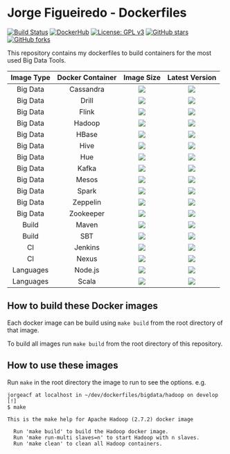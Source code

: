 # Jorge Figueiredo - Dockerfiles

[![Build Status](https://travis-ci.org/jorgeacf/dockerfiles.svg?branch=master)](https://travis-ci.org/jorgeacf/dockerfiles)
[![DockerHub](https://img.shields.io/badge/docker-available-blue.svg)](https://hub.docker.com/u/jorgeacf/)
[![License: GPL v3](https://img.shields.io/badge/License-GPL%20v3-blue.svg)](https://raw.githubusercontent.com/jorgeacf/dockerfiles/master/LICENSE)
[![GitHub stars](https://img.shields.io/github/stars/jorgeacf/Dockerfiles.svg)](https://github.com/jorgeacf/Dockerfiles/stargazers) 
[![GitHub forks](https://img.shields.io/github/forks/jorgeacf/Dockerfiles.svg)](https://github.com/jorgeacf/Dockerfiles/network) 


This repository contains my dockerfiles to build containers for the most used Big Data Tools.

| Image Type | Docker Container   | Image Size       | Latest Version 
| :--------: | :----------------: | :--------------: | :---------------: |
| Big Data   | Cassandra		  | [![](https://images.microbadger.com/badges/image/jorgeacf/cassandra.svg)](https://microbadger.com/images/jorgeacf/cassandra "Cassandra")    | [![](https://images.microbadger.com/badges/version/jorgeacf/cassandra.svg)](https://microbadger.com/images/jorgeacf/cassandra "Cassandra")
| Big Data   | Drill		      | [![](https://images.microbadger.com/badges/image/jorgeacf/drill.svg)](https://microbadger.com/images/jorgeacf/drill "Drill")				| [![](https://images.microbadger.com/badges/version/jorgeacf/drill.svg)](https://microbadger.com/images/jorgeacf/drill "Drill")
| Big Data   | Flink			  | [![](https://images.microbadger.com/badges/image/jorgeacf/flink.svg)](https://microbadger.com/images/jorgeacf/flink "Flink")				| [![](https://images.microbadger.com/badges/version/jorgeacf/flink.svg)](https://microbadger.com/images/jorgeacf/flink "Flink")
| Big Data   | Hadoop    	      | [![](https://images.microbadger.com/badges/image/jorgeacf/hadoop.svg)](https://microbadger.com/images/jorgeacf/hadoop "Hadoop")			    | [![](https://images.microbadger.com/badges/version/jorgeacf/hadoop.svg)](https://microbadger.com/images/jorgeacf/hadoop "Hadoop")
| Big Data   | HBase    		  | [![](https://images.microbadger.com/badges/image/jorgeacf/hbase.svg)](https://microbadger.com/images/jorgeacf/hbase "HBase")				| [![](https://images.microbadger.com/badges/version/jorgeacf/hbase.svg)](https://microbadger.com/images/jorgeacf/hbase "HBase")
| Big Data   | Hive    		      | [![](https://images.microbadger.com/badges/image/jorgeacf/hive.svg)](https://microbadger.com/images/jorgeacf/hive "Hive")				    | [![](https://images.microbadger.com/badges/version/jorgeacf/hive.svg)](https://microbadger.com/images/jorgeacf/hive "Hive")
| Big Data   | Hue    		      | [![](https://images.microbadger.com/badges/image/jorgeacf/hue.svg)](https://microbadger.com/images/jorgeacf/hue "Hue")					    | [![](https://images.microbadger.com/badges/version/jorgeacf/hue.svg)](https://microbadger.com/images/jorgeacf/hue "Hue")
| Big Data   | Kafka    		  | [![](https://images.microbadger.com/badges/image/jorgeacf/kafka.svg)](https://microbadger.com/images/jorgeacf/kafka "Kafka")				| [![](https://images.microbadger.com/badges/version/jorgeacf/kafka.svg)](https://microbadger.com/images/jorgeacf/kafka "Kafka")
| Big Data   | Mesos			  | [![](https://images.microbadger.com/badges/image/jorgeacf/mesos.svg)](https://microbadger.com/images/jorgeacf/mesos "Mesos") 				| [![](https://images.microbadger.com/badges/version/jorgeacf/mesos.svg)](https://microbadger.com/images/jorgeacf/mesos "Mesos")
| Big Data   | Spark    		  | [![](https://images.microbadger.com/badges/image/jorgeacf/spark.svg)](https://microbadger.com/images/jorgeacf/spark "Spark")				| [![](https://images.microbadger.com/badges/version/jorgeacf/spark.svg)](https://microbadger.com/images/jorgeacf/spark "Spark")
| Big Data   | Zeppelin			  | [![](https://images.microbadger.com/badges/image/jorgeacf/zeppelin.svg)](https://microbadger.com/images/jorgeacf/zeppelin "Zeppelin")  		| [![](https://images.microbadger.com/badges/version/jorgeacf/zeppelin.svg)](https://microbadger.com/images/jorgeacf/zeppelin "Zeppelin")
| Big Data   | Zookeeper    	  | [![](https://images.microbadger.com/badges/image/jorgeacf/zookeeper.svg)](https://microbadger.com/images/jorgeacf/zookeeper "Zookeeper")  	| [![](https://images.microbadger.com/badges/version/jorgeacf/zookeeper.svg)](https://microbadger.com/images/jorgeacf/zookeeper "Zookeeper")
| Build      | Maven			  | [![](https://images.microbadger.com/badges/image/jorgeacf/maven.svg)](https://microbadger.com/images/jorgeacf/maven "Maven")				| [![](https://images.microbadger.com/badges/version/jorgeacf/maven.svg)](https://microbadger.com/images/jorgeacf/maven "Maven")
| Build      | SBT				  | [![](https://images.microbadger.com/badges/image/jorgeacf/sbt.svg)](https://microbadger.com/images/jorgeacf/sbt "SBT")						| [![](https://images.microbadger.com/badges/version/jorgeacf/sbt.svg)](https://microbadger.com/images/jorgeacf/sbt "SBT")
| CI         | Jenkins   	      | [![](https://images.microbadger.com/badges/image/jorgeacf/jenkins.svg)](https://microbadger.com/images/jorgeacf/jenkins "Jenkins")			| [![](https://images.microbadger.com/badges/version/jorgeacf/jenkins.svg)](https://microbadger.com/images/jorgeacf/jenkins "Jenkins")
| CI         | Nexus    		  | [![](https://images.microbadger.com/badges/image/jorgeacf/nexus.svg)](https://microbadger.com/images/jorgeacf/nexus "Nexus")				| [![](https://images.microbadger.com/badges/version/jorgeacf/nexus.svg)](https://microbadger.com/images/jorgeacf/nexus "Nexus")
| Languages  | Node.js 			  | [![](https://images.microbadger.com/badges/image/jorgeacf/nodejs.svg)](https://microbadger.com/images/jorgeacf/nodejs "Node.js")			| [![](https://images.microbadger.com/badges/version/jorgeacf/nodejs.svg)](https://microbadger.com/images/jorgeacf/nodejs "Node.js")
| Languages  | Scala			  | [![](https://images.microbadger.com/badges/image/jorgeacf/scala.svg)](https://microbadger.com/images/jorgeacf/scala "Scala")				| [![](https://images.microbadger.com/badges/version/jorgeacf/scala.svg)](https://microbadger.com/images/jorgeacf/scala "Scala")


## How to build these Docker images

Each docker image can be build using ```make build``` from the root directory of that image.

To build all images run ```make build``` from the root directory of this repository.

## How to use these images

Run ```make``` in the root directory the image to run to see the options. e.g.

```
jorgeacf at localhost in ~/dev/dockerfiles/bigdata/hadoop on develop [!]
$ make

This is the make help for Apache Hadoop (2.7.2) docker image

  Run 'make build' to build the Hadoop docker image.
  Run 'make run-multi slaves=n' to start Hadoop with n slaves.
  Run 'make clean' to clean all Hadoop containers.

```
